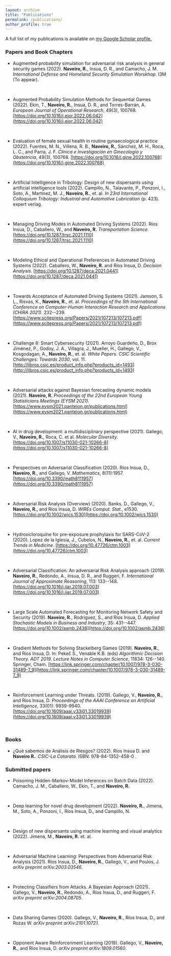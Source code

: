 ```yaml
---
layout: archive
title: "Publications"
permalink: /publications/
author_profile: true
---
```



A full list of my publications is available on <u><a href="https://scholar.google.com/citations?user=77tPQfEAAAAJ&hl=es">my Google Scholar profile</a>.</u>

### Papers and Book Chapters

*   Augmented probability simulation for adversarial risk analysis in general security games (2022).  **Naveiro, R.**, Insua, D. R., and Camacho, J. M.  *International Defense and Homeland Security Simulation Worskhop*. I3M (To appear).  
<br>
  
*  Augmented Probability Simulation Methods for Sequential Games (2022). Ekin, T.,  **Naveiro, R.**, Insua, D. R., and Torres-Barrán, A.   *European Journal of Operational Research*, 49(3), 100768.  [https://doi.org/10.1016/j.ejor.2022.06.042](https://doi.org/10.1016/j.ejor.2022.06.042) 
<br>

*  Evaluation of female sexual health in routine gynaecological practice (2022). Fuentes, M. N., Villena, R. B.,  **Naveiro, R.**, Sánchez, M. H., Roca, L. C., and Parra, J. F.  *Clínica e Investigación en Ginecología y Obstetricia*, 49(3), 100768.  [https://doi.org/10.1016/j.gine.2022.100768](https://doi.org/10.1016/j.gine.2022.100768)  
<br>


*  Artificial Intelligence in Tribology: Design of new dispersants using artificial intelligence tools (2022). Campillo, N., Talavante, P., Ponzoni, I., Soto, A., Martínez, M. J.,  **Naveiro, R.**, et. al.    *In 23rd International Colloquium Tribology: Industrial and Automotive Lubrication* (p. 423). expert verlag.   
<br>

*   Managing Driving Modes in Automated Driving Systems (2022). Ríos Insua, D., Caballero, W., and  **Naveiro, R.**  *Transportation Science.*  [https://doi.org/10.1287/trsc.2021.1110](https://doi.org/10.1287/trsc.2021.1110) 
<br>


*  Modeling Ethical and Operational Preferences in Automated Driving Systems (2022). Caballero, W.,  **Naveiro, R.**  and Ríos Insua, D.  *Decision Analysis.*  [https://doi.org/10.1287/deca.2021.0441](https://doi.org/10.1287/deca.2021.0441) 
<br>

*  Towards Acceptance of Automated Driving Systems (2021). Jamson, S. L., Risvas, K.,  **Naveiro, R.**, et. al.  *Proceedings of the 5th International Conference on Computer-Human Interaction Research and Applications (CHIRA 2021)*. 232--239.  [https://www.scitepress.org/Papers/2021/107213/107213.pdf](https://www.scitepress.org/Papers/2021/107213/107213.pdf)
<br>

*  Challenge 8: Smart Cybersecurity (2021). Arroyo Guardeño, D., Brox Jiménez, P., Godoy, J. A., Villagra, J., Mueller, H., Gallego, V., Kosgodagan, A.,   **Naveiro, R.**, et. al.  *White Papers. CSIC Scientific Challenges: Towards 2030*, vol. 11.  [http://libros.csic.es/product_info.php?products_id=1493](http://libros.csic.es/product_info.php?products_id=1493)  
<br>

*  Adversarial attacks against Bayesian forecasting dynamic models (2021).  **Naveiro, R.**  *Proceedings of the 22nd  European Young Statisticians Meetings (EYSM 2021).*  [https://www.eysm2021.panteion.gr/publications.html](https://www.eysm2021.panteion.gr/publications.html)
<br>


*  AI in drug development: a multidisciplinary perspective (2021). Gallego, V.,  **Naveiro, R.**, Roca, C. et al.   *Molecular Diversity*.  [https://doi.org/10.1007/s11030-021-10266-8](https://doi.org/10.1007/s11030-021-10266-8) 
<br>


*  Perspectives on Adversarial Classification (2020). Ríos Insua, D.,  **Naveiro, R.**, and  Gallego, V.  *Mathematics*, 8(11):1957.  [https://doi.org/10.3390/math8111957](https://doi.org/10.3390/math8111957) 
<br>

*  Adversarial Risk Analysis (Overview) (2020). Banks, D., Gallego, V.,  **Naveiro, R.**, and Ríos Insua, D.  *WIREs Comput. Stat.*, e1530.  [https://doi.org/10.1002/wics.1530](https://doi.org/10.1002/wics.1530) 
<br>

*  Hydroxicloroquine for pre-exposure prophylaxis for SARS-CoV-2 (2020). Lopez de la Iglesia, J., Cubelos, N.,  **Naveiro, R.**, et. al.    *Current Trends in Medicine*.  [https://doi.org/10.47726/ctm.1003](https://doi.org/10.47726/ctm.1003) 
<br>

*  Adversarial Classification: An adversarial Risk Analysis approach (2019).  **Naveiro, R.**, Redondo, A., Insua, D. R., and Ruggeri, F.  *International Journal of Approximate Reasoning*, 113: 133--148.  [https://doi.org/10.1016/j.ijar.2019.07.003](https://doi.org/10.1016/j.ijar.2019.07.003)
<br>

*  Large Scale Automated Forecasting for Monitoring Network Safety and Security (2019).   **Naveiro, R.**, Rodríguez, S., and Ríos Insua, D.  *Applied Stochastic Models in Business and Industry*, 35: 431--447.  [https://doi.org/10.1002/asmb.2436](https://doi.org/10.1002/asmb.2436)
<br>

*  Gradient Methods for Solving Stackelberg Games (2019).  **Naveiro, R.**, and Ríos Insua, D.  In: Pekeč S., Venable K.B. (eds) *Algorithmic Decision Theory. ADT 2019*.  *Lecture Notes in Computer Science*, 11834: 126--140. Springer, Cham.  [https://link.springer.com/chapter/10.1007/978-3-030-31489-7_9](https://link.springer.com/chapter/10.1007/978-3-030-31489-7_9)
<br>


*  Reinforcement Learning under Threats. (2019). Gallego, V.,  **Naveiro, R.**, and Ríos Insua, D.  *Proceedings of the AAAI Conference on Artificial Intelligence*, 33(01): 9939-9940.  [https://doi.org/10.1609/aaai.v33i01.33019939](https://doi.org/10.1609/aaai.v33i01.33019939)
<br>


### Books

* ¿Qué sabemos de Análisis de Riesgos? (2022). Ríos Insua D. and **Naveiro R.**. *CSIC-La Catarata*. ISBN: 978-84-1352-458-0 .


### Submitted papers

* Poisoning Hidden-Markov-Model Inferences on Batch Data (2022). Camacho, J. M., Caballero, W., Ekin, T., and  **Naveiro, R.**
<br>

* Deep learning for novel drug development (2022).  **Naveiro, R.**, Jimena, M., Soto, A., Ponzoni, I., Ríos Insua, D., and Campillo, N. 
<br>

* Design of new dispersants using machine learning and visual analytics (2022). Jimena, M.,  **Naveiro, R.** et. al. 
<br>

* Adversarial Machine Learning: Perspectives from Adversarial Risk Analysis (2021). Ríos Insua, D.,  **Naveiro, R.**, Gallego, V., and Poulos, J. *arXiv preprint arXiv:2003.03546*. 
<br>

* Protecting Classifiers from Attacks. A Bayesian Approach (2021). Gallego, V.,  **Naveiro, R.**, Redondo, A., Ríos Insua, D., and  Ruggeri, F. *arXiv preprint arXiv:2004.08705*. 
<br>

* Data Sharing Games (2020). Gallego, V.,  **Naveiro, R.**, Ríos Insua, D., and Rozas W. *arXiv preprint arXiv:2101.10721*. 
<br>

*  Opponent Aware Reinforcenment Learning (2019). Gallego, V.,  **Naveiro, R.**, and Ríos Insua, D. *arXiv preprint arXiv:1809.01560*. 

<!--- 
{% if author.googlescholar %}
  You can find my articles on <u><a href="{{author.googlescholar}}">my Google Scholar profile</a>.</u>
{% endif %}

{% include base_path %}

{% for post in site.publications reversed %}
  {% include archive-single.html %}
{% endfor %}
--> 